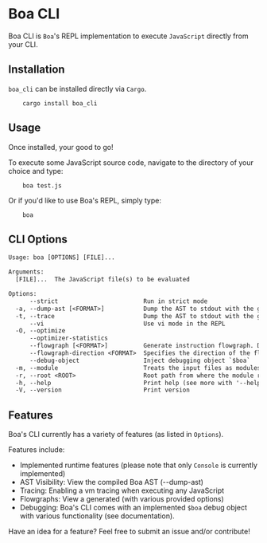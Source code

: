 # Boa CLI

Boa CLI is `Boa`'s REPL implementation to execute `JavaScript` directly from
your CLI.

## Installation

`boa_cli` can be installed directly via `Cargo`.

```shell
    cargo install boa_cli
```

<!-- TODO (nekevss): Add a non cargo-based installation options / build out further -->

## Usage

<!-- TODO (nekevss): Potentially add CI driven gifs with https://github.com/charmbracelet/vhs -->
<!-- NOTE (nekevss): VHS is currently bugged and non-functional on Windows. -->

Once installed, your good to go!

To execute some JavaScript source code, navigate to the directory of your choice and type:

```shell
    boa test.js
```

Or if you'd like to use Boa's REPL, simply type:

```shell
    boa
```

## CLI Options

```txt
Usage: boa [OPTIONS] [FILE]...

Arguments:
  [FILE]...  The JavaScript file(s) to be evaluated

Options:
      --strict                        Run in strict mode
  -a, --dump-ast [<FORMAT>]           Dump the AST to stdout with the given format [possible values: debug, json, json-pretty]
  -t, --trace                         Dump the AST to stdout with the given format
      --vi                            Use vi mode in the REPL
  -O, --optimize
      --optimizer-statistics
      --flowgraph [<FORMAT>]          Generate instruction flowgraph. Default is Graphviz [possible values: graphviz, mermaid]
      --flowgraph-direction <FORMAT>  Specifies the direction of the flowgraph. Default is top-top-bottom [possible values: top-to-bottom, bottom-to-top, left-to-right, right-to-left]
      --debug-object                  Inject debugging object `$boa`
  -m, --module                        Treats the input files as modules
  -r, --root <ROOT>                   Root path from where the module resolver will try to load the modules [default: .]
  -h, --help                          Print help (see more with '--help')
  -V, --version                       Print version
```

## Features

Boa's CLI currently has a variety of features (as listed in `Options`).

Features include:

- Implemented runtime features (please note that only `Console` is currently implemented)
- AST Visibility: View the compiled Boa AST (--dump-ast)
- Tracing: Enabling a vm tracing when executing any JavaScript
- Flowgraphs: View a generated (with various provided options)
- Debugging: Boa's CLI comes with an implemented `$boa` debug object with various functionality (see documentation).

Have an idea for a feature? Feel free to submit an issue and/or contribute!

